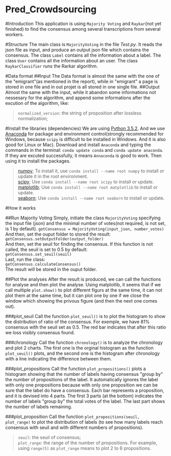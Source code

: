 Pred_Crowdsourcing
===

#Introduction
This application is using `Majority Voting` and `Raykar`(not yet finished) to find the consensus among several transcriptions from several workers.

#Structure
The main class is `MajorityVoting` in the file *Test.py*. It reads the json file as input, and produce an output json file which contains the consensus.
The class `Label` contains all the information about a label.
The class `User` contains all the information about an user.
The class `RaykarClassifier` runs the Rarkar algorithm.

#Data format
##Input
The Data format is almost the same with the one of the "emigrant"(as mentioned in the report), while in "emigrant" a page is stored in one file and in out projet is all stored in one single file.
##Output
Almost the same with the input, while it abandon some informations not nessesary for the algorithm, and append some informations after the excution of the algorithm, like:
>`normalized_version`: the string of proposition after lossless normalization;

#Install the libraries (dependencies)
We are using [Python 3.5.2](https://www.python.org/downloads/release/python-352/).
And we use [Anaconda](https://www.continuum.io/downloads) for package and environment control(strongly recommended for Windows, because `scipy` is difficult to be installed in Windows. And it is also good for Linux or Mac).
Download and install `Anaconda` and typing the commands in the terminal: `conda update conda` and `conda update anaconda`. If they are excuted successfully, it means `Annaconda` is good to work.
Then using it to install the packages.
>[numpy](http://www.numpy.org/); To install it, use `conda install --name root numpy` to install or update it in the root environment.  
>[scipy](http://www.scipy.org/install.html); Use `conda install --name root scipy` to install or update.  
>[matplotlib](http://matplotlib.org/); Use `conda install --name root matplotlib` to install or update.  
>[seaborn](http://seaborn.pydata.org/); Use `conda install --name root seaborn` to install or update.  

#How it works 

##Run Majority Voting
Simply, initiate the class `MajorityVoting` specifying the input file (json) and the minimal number of votes(not required, is not set, is 1 by default).
    `getConsensus = MajorityVoting(input_json, number_votes)`  
And then, set the ouput folder to stored the result:  
    `getConsensus.setOutputFolder(output_folder)`  
And then, set the seuil for finding the consensus. If this function is not called, the seuil is set to 0.5 by default:  
    `getConsensus.set_seuil(seuil)`  
Last, run the class:  
    `getConsensus.calculateConsensus()`  
The result will be stored in the ouput folder.

##Plot the analyses
After the result is produced, we can call the functions for analyse and then plot the analyse. Using matplotlib, it seems that if we call multiple `plot.show()` to plot different figurs at the same time, it can not plot them at the same time, but it can plot one by one if we close the window which showing the privous figure (and then the next one comes out).

###plot_seuil
Call the function `plot_seuil()` is to plot the histogram to show the distribution of ratio of the consensus. For exemple, we have 81% consensus with the seuil set as 0.5. The red bar indicates that after this ratio we loss visibly consensus found.

###chronology
Call the function `chronology()` is to analyze the chronology and plot 2 charts. The first one is the orginal histogram as the function `plot_seuil()` plots, and the second one is the histogram after chronology with a line indicating the difference between them.

###plot_propositions
Call the function `plot_propositions()` plots a histogram showing that the number of labels having consensus "group by" the number of propositions of the label. It automatically ignores the label with only one propositions because with only one proposition we can be sure that the label do have a consensus. Each bar represents a proposition, and it is devised into 4 parts. The first 3 parts (at the bottom) indicates the number of labels "group by" the total votes of the label. The last part shows the number of labels remaining.

###plot_proposition
Call the function `plot_propositions(seuil, plot_range)` to plot the distribution of labels (to see how many labels reach consensus with seuil and with different numbers of propositions).
>`seuil`: the seuil of consensus;  
>`plot_range`: the range of the number of propositions. For example, using `range(5)` as `plot_range` means to plot 2 to 6 propositions.  


